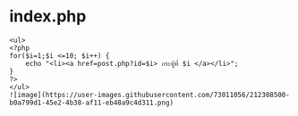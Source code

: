 # index.php
    <ul>
    <?php 
    for($i=1;$i <=10; $i++) {
        echo "<li><a href=post.php?id=$i> กระทู้ที่ $i </a></li>";
    }
    ?>
    </ul>
    ![image](https://user-images.githubusercontent.com/73011056/212308500-b0a799d1-45e2-4b38-af11-eb48a9c4d311.png)

#
#
#
#
